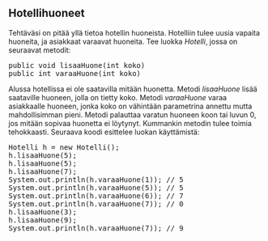 ## Hotellihuoneet ##

Tehtäväsi on pitää yllä tietoa hotellin huoneista. Hotelliin tulee uusia vapaita huoneita, ja asiakkaat varaavat huoneita.
Tee luokka <em>Hotelli</em>, jossa on seuraavat metodit:

<pre>public void lisaaHuone(int koko)
public int varaaHuone(int koko)</pre>

Alussa hotellissa ei ole saatavilla mitään huonetta. Metodi <em>lisaaHuone</em> lisää saataville huoneen, jolla on tietty koko. Metodi <em>varaaHuone</em> varaa asiakkaalle huoneen, jonka koko on vähintään parametrina annettu mutta mahdollisimman pieni. Metodi palauttaa varatun huoneen koon tai luvun 0, jos mitään sopivaa huonetta ei löytynyt. Kummankin metodin tulee toimia tehokkaasti.
Seuraava koodi esittelee luokan käyttämistä:

<pre>Hotelli h = new Hotelli();
h.lisaaHuone(5);
h.lisaaHuone(5);
h.lisaaHuone(7);
System.out.println(h.varaaHuone(1)); // 5
System.out.println(h.varaaHuone(5)); // 5
System.out.println(h.varaaHuone(6)); // 7
System.out.println(h.varaaHuone(7)); // 0
h.lisaaHuone(3);
h.lisaaHuone(9);
System.out.println(h.varaaHuone(7)); // 9</pre>
